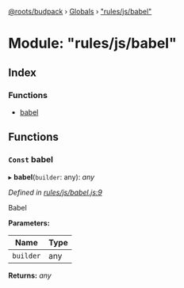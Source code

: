 [@roots/budpack](../README.md) › [Globals](../globals.md) › ["rules/js/babel"](_rules_js_babel_.md)

# Module: "rules/js/babel"

## Index

### Functions

* [babel](_rules_js_babel_.md#const-babel)

## Functions

### `Const` babel

▸ **babel**(`builder`: any): *any*

*Defined in [rules/js/babel.js:9](https://github.com/roots/bud-support/blob/bc9161d/src/budpack/builder/webpack/rules/js/babel.js#L9)*

Babel

**Parameters:**

Name | Type |
------ | ------ |
`builder` | any |

**Returns:** *any*
